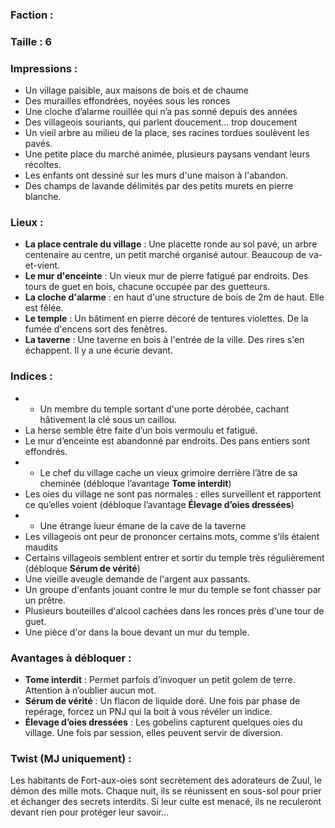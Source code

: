 ### Faction : 
### Taille : 6

### Impressions :

- Un village paisible, aux maisons de bois et de chaume
- Des murailles effondrées, noyées sous les ronces
- Une cloche d’alarme rouillée qui n’a pas sonné depuis des années
- Des villageois souriants, qui parlent doucement… trop doucement
- Un vieil arbre au milieu de la place, ses racines tordues soulèvent les pavés.
- Une petite place du marché animée, plusieurs paysans vendant leurs récoltes.
- Les enfants ont dessiné sur les murs d'une maison à l'abandon.
- Des champs de lavande délimités par des petits murets en pierre blanche.
### Lieux :

- **La place centrale du village** : Une placette ronde au sol pavé, un arbre centenaire au centre, un petit marché organisé autour. Beaucoup de va-et-vient.
- **Le mur d'enceinte** : Un vieux mur de pierre fatigué par endroits. Des tours de guet en bois, chacune occupée par des guetteurs.
- **La cloche d'alarme** : en haut d'une structure de bois de 2m de haut. Elle est fêlée.
- **Le temple** : Un bâtiment en pierre décoré de tentures violettes. De la fumée d'encens sort des fenêtres.
- **La taverne** : Une taverne en bois à l'entrée de la ville. Des rires s'en échappent. Il y a une écurie devant.
### Indices :

- - Un membre du temple sortant d'une porte dérobée, cachant hâtivement la clé sous un caillou.
- La herse semble être faite d’un bois vermoulu et fatigué.
- Le mur d’enceinte est abandonné par endroits. Des pans entiers sont effondrés.
- - Le chef du village cache un vieux grimoire derrière l’âtre de sa cheminée (débloque l’avantage **Tome interdit**)
- Les oies du village ne sont pas normales : elles surveillent et rapportent ce qu’elles voient (débloque l’avantage **Élevage d’oies dressées**)
- - Une étrange lueur émane de la cave de la taverne
- Les villageois ont peur de prononcer certains mots, comme s’ils étaient maudits
- Certains villageois semblent entrer et sortir du temple très régulièrement (débloque **Sérum de vérité**)
- Une vieille aveugle demande de l'argent aux passants.
- Un groupe d'enfants jouant contre le mur du temple se font chasser par un prêtre.
- Plusieurs bouteilles d'alcool cachées dans les ronces près d'une tour de guet.
- Une pièce d'or dans la boue devant un mur du temple.
### Avantages à débloquer :

- **Tome interdit** : Permet parfois d’invoquer un petit golem de terre. Attention à n’oublier aucun mot.
- **Sérum de vérité** : Un flacon de liquide doré. Une fois par phase de repérage, forcez un PNJ qui la boit à vous révéler un indice.
- **Élevage d’oies dressées** : Les gobelins capturent quelques oies du village. Une fois par session, elles peuvent servir de diversion.
### Twist (MJ uniquement) :

Les habitants de Fort-aux-oies sont secrètement des adorateurs de Zuul, le démon des mille mots. Chaque nuit, ils se réunissent en sous-sol pour prier et échanger des secrets interdits. Si leur culte est menacé, ils ne reculeront devant rien pour protéger leur savoir…